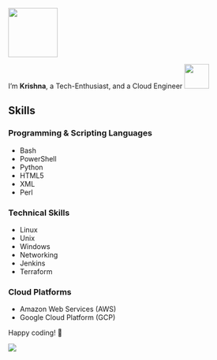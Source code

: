 <img src="https://media.giphy.com/media/lnORolcv2a0224p4y3/giphy.gif" width="100"></h2>

I’m **Krishna**, a Tech-Enthusiast, and a Cloud Engineer <img src="https://media.giphy.com/media/4KEMBV2Mj1HX3J64Az/giphy.gif" width="50">

## Skills

### Programming & Scripting Languages
- Bash
- PowerShell
- Python
- HTML5
- XML
- Perl

### Technical Skills
- Linux
- Unix
- Windows
- Networking
- Jenkins
- Terraform

### Cloud Platforms
- Amazon Web Services (AWS)
- Google Cloud Platform (GCP)

Happy coding! 🚀
 

![](https://komarev.com/ghpvc/?username=kriteja&color=grey&label=Profile+Views&style=flat)

